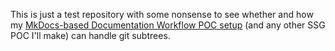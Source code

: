This is just a test repository with some nonsense to see whether and how my [MkDocs-based Documentation Workflow POC setup](https://github.com/aproragadozo/mkdocs-poc) (and any other SSG POC I'll make) can handle git subtrees.
